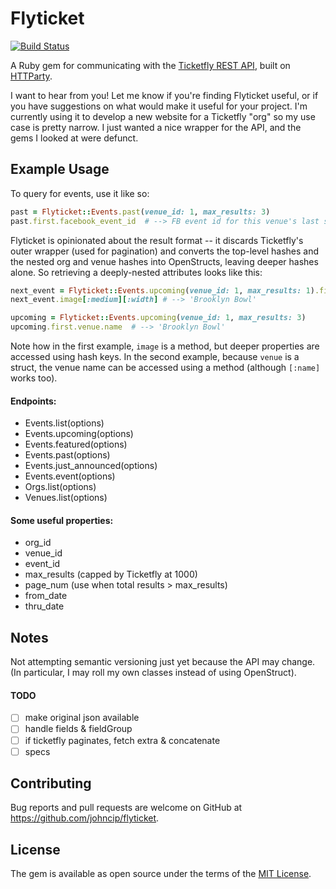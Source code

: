 # Flyticket

[![Build Status](https://travis-ci.org/johncip/flyticket.svg?branch=master)](https://travis-ci.org/johncip/flyticket)

A Ruby gem for communicating with the [Ticketfly REST API](http://start.ticketfly.com/api/), built
on [HTTParty](https://github.com/jnunemaker/httparty).

I want to hear from you! Let me know if you're finding Flyticket useful, or if
you have suggestions on what would make it useful for your project. I'm
currently using it to develop a new website for a Ticketfly "org" so my use case
is pretty narrow. I just wanted a nice wrapper for the API, and the gems I
looked at were defunct.

## Example Usage

To query for events, use it like so:

```ruby
past = Flyticket::Events.past(venue_id: 1, max_results: 3)
past.first.facebook_event_id  # --> FB event id for this venue's last show
```

Flyticket is opinionated about the result format -- it discards Ticketfly's
outer wrapper (used for pagination) and converts the top-level hashes and
the nested org and venue hashes into OpenStructs, leaving deeper hashes alone.
So retrieving a deeply-nested attributes looks like this:

```ruby
next_event = Flyticket::Events.upcoming(venue_id: 1, max_results: 1).first
next_event.image[:medium][:width] # --> 'Brooklyn Bowl'

upcoming = Flyticket::Events.upcoming(venue_id: 1, max_results: 3)
upcoming.first.venue.name  # --> 'Brooklyn Bowl'
```

Note how in the first example, `image` is a method, but deeper properties are
accessed using hash keys. In the second example, because `venue` is a struct,
the venue name can be accessed using a method (although `[:name]` works too).

#### Endpoints:
* Events.list(options)
* Events.upcoming(options)
* Events.featured(options)
* Events.past(options)
* Events.just_announced(options)
* Events.event(options)
* Orgs.list(options)
* Venues.list(options)

#### Some useful properties:
* org_id
* venue_id
* event_id
* max_results (capped by Ticketfly at 1000)
* page_num (use when total results > max_results)
* from_date
* thru_date

## Notes

Not attempting semantic versioning just yet because the API may change. (In particular,
I may roll my own classes instead of using OpenStruct).

#### TODO
* [ ] make original json available
* [ ] handle fields & fieldGroup
* [ ] if ticketfly paginates, fetch extra & concatenate
* [ ] specs

## Contributing

Bug reports and pull requests are welcome on GitHub at https://github.com/johncip/flyticket.

## License

The gem is available as open source under the terms of the [MIT License](http://opensource.org/licenses/MIT).
